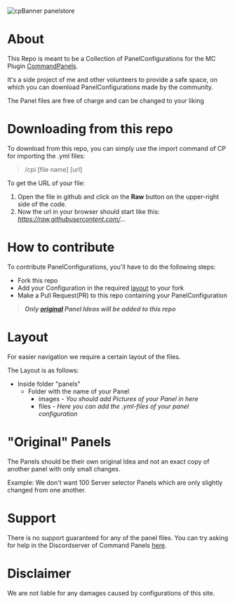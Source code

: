 ![cpBanner panelstore](https://user-images.githubusercontent.com/42873246/229133954-1e8060d1-47d8-471b-9c1e-f501d4ece1f5.png)

# About
This Repo is meant to be a Collection of PanelConfigurations for the MC Plugin [CommandPanels](https://www.spigotmc.org/resources/commandpanels.67788/).

It's a side project of me and other volunteers to provide a safe space, on which you can download PanelConfigurations made by the community.

The Panel files are free of charge and can be changed to your liking

# Downloading from this repo
To download from this repo, you can simply use the import command of CP for importing the .yml files:
> /cpi [file name] [url]

To get the URL of your file:
1. Open the file in github and click on the **Raw** button on the upper-right side of the code. 
2. Now the url in your browser should start like this: *https://raw.githubusercontent.com/...*

# How to contribute
To contribute PanelConfigurations, you'll have to do the following steps:
- Fork this repo
- Add your Configuration in the required [layout](https://github.com/TheLonelyWolf1/CP-Panelstore/edit/main/README.md#layout) to your fork
- Make a Pull Request(PR) to this repo containing your PanelConfiguration

> ***Only [original](https://github.com/TheLonelyWolf1/CP-Panelstore/edit/main/README.md#original-panels) Panel Ideas will be added to this repo***

# Layout
For easier navigation we require a certain layout of the files.

The Layout is as follows:

- Inside folder "panels"
  - Folder with the name of your Panel
    - images *- You should add Pictures of your Panel in here*
    - files *- Here you can add the .yml-files of your panel configuration*

# "Original" Panels
The Panels should be their own original Idea and not an exact copy of another panel with only small changes.

Example: We don't want 100 Server selector Panels which are only slightly changed from one another.

# Support
There is no support guaranteed for any of the panel files.
You can try asking for help in the Discordserver of Command Panels [here](https://discord.gg/eUWBWh7).

# Disclaimer
We are not liable for any damages caused by configurations of this site. 
